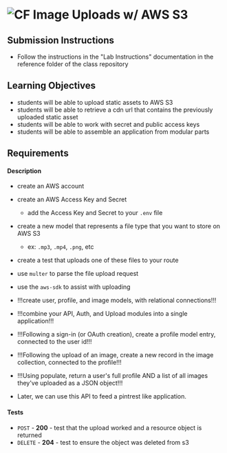 ![CF](https://camo.githubusercontent.com/70edab54bba80edb7493cad3135e9606781cbb6b/687474703a2f2f692e696d6775722e636f6d2f377635415363382e706e67) Image Uploads w/ AWS S3
===

## Submission Instructions
  * Follow the instructions in the "Lab Instructions" documentation in the reference folder of the class repository
  

## Learning Objectives  
* students will be able to upload static assets to AWS S3
* students will be able to retrieve a cdn url that contains the previously uploaded static asset
* students will be able to work with secret and public access keys
* students will be able to assemble an application from modular parts

## Requirements

#### Description
* create an AWS account
* create an AWS Access Key and Secret
  * add the Access Key and Secret to your `.env` file
* create a new model that represents a file type that you want to store on AWS S3
  * ex: `.mp3`, `.mp4`, `.png`, etc
* create a test that uploads one of these files to your route
* use `multer` to parse the file upload request
* use the `aws-sdk` to assist with uploading




* !!!create user, profile, and image models, with relational connections!!!

* !!!combine your API, Auth, and Upload modules into a single application!!!

* !!!Following a sign-in (or OAuth creation), create a profile model entry, connected to the user id!!!

* !!!Following the upload of an image, create a new record in the image collection, connected to the profile!!!

* !!!Using populate, return a user's full profile AND a list of all images they've uploaded as a JSON object!!!

* Later, we can use this API to feed a pintrest like application. 




#### Tests
* `POST` - **200** - test that the upload worked and a resource object is returned
* `DELETE` - **204** - test to ensure the object was deleted from s3

